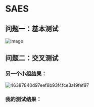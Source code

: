 # SAES
## 问题一：基本测试
![image](https://github.com/user-attachments/assets/cf71148b-f0ee-4a88-b96c-3b92d28b14c4)
## 问题二：交叉测试
### 另一个小组结果：
![46387840d97eef8b93f4fce3a19fef97](https://github.com/user-attachments/assets/271ef3e6-8332-435b-ba1f-c8451d4ff713)
### 我的测试结果：
